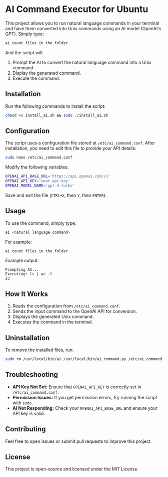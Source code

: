 # AI Command Executor for Ubuntu

This project allows you to run natural language commands in your terminal and have them converted into Unix commands using an AI model (OpenAI's GPT). Simply type:

```bash
ai count files in the folder
```

And the script will:
1. Prompt the AI to convert the natural language command into a Unix command.
2. Display the generated command.
3. Execute the command.

## Installation

Run the following commands to install the script:

```bash
chmod +x install_ai.sh && sudo ./install_ai.sh
```

## Configuration

The script uses a configuration file stored at `/etc/ai_command.conf`. After installation, you need to edit this file to provide your API details:

```bash
sudo nano /etc/ai_command.conf
```

Modify the following variables:

```bash
OPENAI_API_BASE_URL='https://api.openai.com/v1'
OPENAI_API_KEY='your-api-key'
OPENAI_MODEL_NAME='gpt-4-turbo'
```

Save and exit the file (`CTRL+X`, then `Y`, then `ENTER`).

## Usage

To use the command, simply type:

```bash
ai <natural language command>
```

For example:

```bash
ai count files in the folder
```

Example output:

```
Prompting AI...
Executing: ls | wc -l
23
```

## How It Works

1. Reads the configuration from `/etc/ai_command.conf`.
2. Sends the input command to the OpenAI API for conversion.
3. Displays the generated Unix command.
4. Executes the command in the terminal.

## Uninstallation

To remove the installed files, run:

```bash
sudo rm /usr/local/bin/ai /usr/local/bin/ai_command.py /etc/ai_command.conf
```

## Troubleshooting

- **API Key Not Set:** Ensure that `OPENAI_API_KEY` is correctly set in `/etc/ai_command.conf`.
- **Permission Issues:** If you get permission errors, try running the script with `sudo`.
- **AI Not Responding:** Check your `OPENAI_API_BASE_URL` and ensure your API key is valid.

## Contributing

Feel free to open issues or submit pull requests to improve this project.

## License

This project is open-source and licensed under the MIT License.

